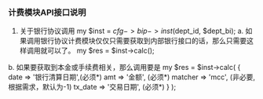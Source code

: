 ### 计费模块API接口说明

1. 关于银行协议调用
my $inst = $cfg->{bip}->inst($dept_id, $dept_bi);
a. 如果调用银行协议计费模块仅仅只需要获取到内部银行接口的话，那么只需要这样调用就可以了。
my $res  = $inst->calc();

b. 如果要获取到本金或手续费相关，那么调用要是
my $res  = $inst->calc(
    {
        date      => '银行清算日期',(必须*)
        amt       => '金额',        (必须*)
        matcher   => 'mcc',         (非必要,根据需求，默认为-1)
        tx_date   => '交易日期',    (必须*)
    }
);


